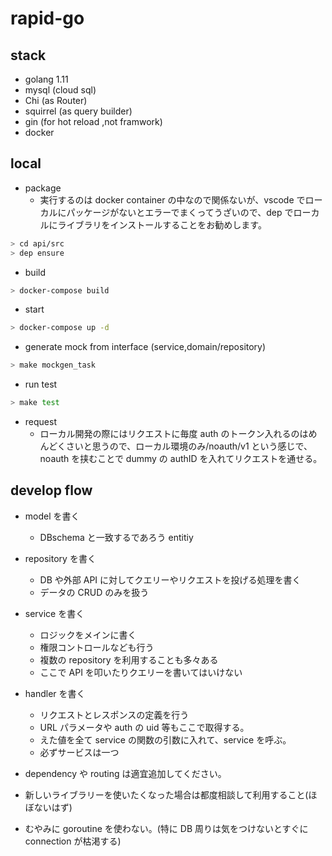 # rapid-go

## stack

- golang 1.11
- mysql (cloud sql)
- Chi (as Router)
- squirrel (as query builder)
- gin (for hot reload ,not framwork)
- docker

## local

- package
  - 実行するのは docker container の中なので関係ないが、vscode でローカルにパッケージがないとエラーでまくってうざいので、dep でローカルにライブラリをインストールすることをお勧めします。

```bash
> cd api/src
> dep ensure
```

- build

```bash
> docker-compose build
```

- start

```bash
> docker-compose up -d
```

- generate mock from interface (service,domain/repository)

```bash
> make mockgen_task
```

- run test

```bash
> make test
```

- request
  - ローカル開発の際にはリクエストに毎度 auth のトークン入れるのはめんどくさいと思うので、ローカル環境のみ/noauth/v1 という感じで、noauth を挟むことで dummy の authID を入れてリクエストを通せる。

## develop flow

- model を書く
  - DBschema と一致するであろう entitiy
- repository を書く
  - DB や外部 API に対してクエリーやリクエストを投げる処理を書く
  - データの CRUD のみを扱う
- service を書く
  - ロジックをメインに書く
  - 権限コントロールなども行う
  - 複数の repository を利用することも多々ある
  - ここで API を叩いたりクエリーを書いてはいけない
- handler を書く

  - リクエストとレスポンスの定義を行う
  - URL パラメータや auth の uid 等もここで取得する。
  - えた値を全て service の関数の引数に入れて、service を呼ぶ。
  - 必ずサービスは一つ

- dependency や routing は適宜追加してください。
- 新しいライブラリーを使いたくなった場合は都度相談して利用すること(ほぼないはず)
- むやみに goroutine を使わない。(特に DB 周りは気をつけないとすぐに connection が枯渇する)
